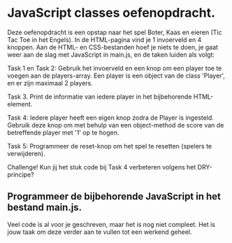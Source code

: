 # JavaScript classes oefenopdracht.

Deze oefenopdracht is een opstap naar het spel Boter, Kaas en eieren (Tic Tac Toe in het Engels). In de HTML-pagina vind je 1 invoerveld en 4 knoppen. Aan de HTML- en CSS-bestanden hoef je niets te doen, je gaat weer aan de slag met JavaScript in main.js, en de taken luiden als volgt:

Task 1 en Task 2: Gebruik het invoerveld en een knop om een player toe te voegen aan de players-array. Een player is een object van de class 'Player', en er zijn maximaal 2 players.

Task 3. Print de informatie van iedere player in het bijbehorende HTML-element. 

Task 4: Iedere player heeft een eigen knop zodra de Player is ingesteld. Gebruik deze knop om met behulp van een object-method de score van de betreffende player met '1' op te hogen.

Task 5: Programmeer de reset-knop om het spel te resetten (spelers te verwijderen).

Challenge! Kun jij het stuk code bij Task 4 verbeteren volgens het DRY-principe?

## Programmeer de bijbehorende JavaScript in het bestand main.js. 

Veel code is al voor je geschreven, maar het is nog niet compleet. Het is jouw taak om deze verder aan te vullen tot een werkend geheel.
